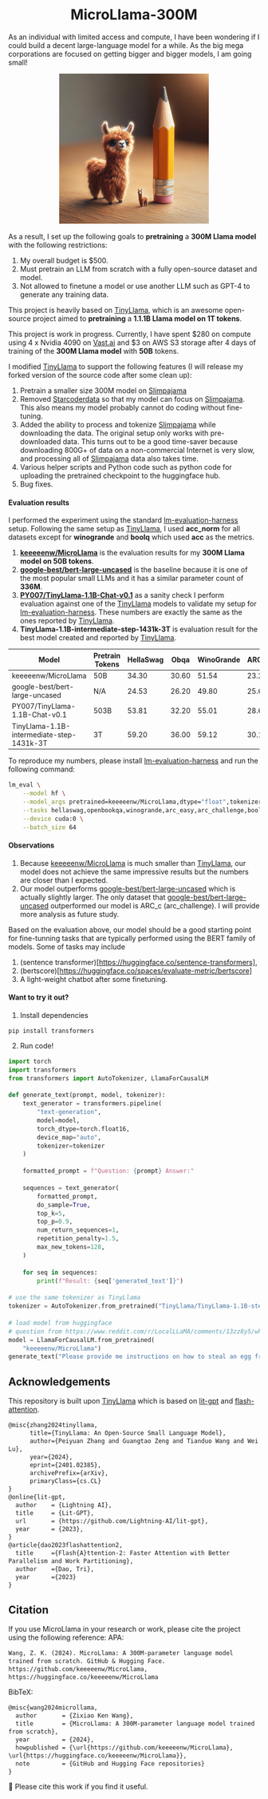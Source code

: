 <div align="center">

# MicroLlama-300M

</div>

As an individual with limited access and compute, I have been wondering if I could build a decent large-language model for a while. As the big mega corporations are focused on getting bigger and bigger models, I am going small! 

<div align="center">
  <img src="./microllama.jpg" width="300"/>
</div>

As a result, I set up the following goals to **pretraining** a **300M Llama model** with the following restrictions:

1. My overall budget is $500.
2. Must pretrain an LLM from scratch with a fully open-source dataset and model.
3. Not allowed to finetune a model or use another LLM such as GPT-4 to generate any training data.

This project is heavily based on [TinyLlama](https://github.com/jzhang38/TinyLlama), which is an awesome open-source project aimed to **pretraining** a **1.1.1B Llama model on 1T tokens**. 

This project is work in progress. Currently, I have spent \$280 on compute using 4 x Nvidia 4090 on [Vast.ai](https://vast.ai) and \$3 on AWS S3 storage after 4 days of training of the **300M Llama model** with **50B** tokens.

I modified [TinyLlama](https://github.com/jzhang38/TinyLlama) to support the following features (I will release my forked version of the source code after some clean up):
1. Pretrain a smaller size 300M model on [Slimpajama](https://huggingface.co/datasets/cerebras/slimpajama-627b)
2. Removed [Starcoderdata](https://huggingface.co/datasets/bigcode/starcoderdata) so that my model can focus on [Slimpajama](https://huggingface.co/datasets/cerebras/slimpajama-627b). This also means my model probably cannot do coding without fine-tuning.
3. Added the ability to process and tokenize [Slimpajama](https://huggingface.co/datasets/cerebras/slimpajama-627b) while downloading the data. The original setup only works with pre-downloaded data. This turns out to be a good time-saver because downloading 800G+ of data on a non-commercial Internet is very slow, and processing all of [Slimpajama](https://huggingface.co/datasets/cerebras/slimpajama-627b) data also takes time.
4. Various helper scripts and Python code such as python code for uploading the pretrained checkpoint to the huggingface hub.
5. Bug fixes.

#### Evaluation results

I performed the experiment using the standard [lm-evaluation-harness](https://github.com/EleutherAI/lm-evaluation-harness) setup. Following the same setup as [TinyLlama](https://github.com/jzhang38/TinyLlama), I used **acc_norm** for all datasets except for **winogrande** and **boolq** which used **acc** as the metrics.

1. **[keeeeenw/MicroLlama](https://huggingface.co/keeeeenw/MicroLlama)** is the evaluation results for my **300M Llama model on 50B tokens**.
2. **[google-best/bert-large-uncased](https://huggingface.co/google-bert/bert-large-uncased)** is the baseline because it is one of the most popular small LLMs and it has a similar parameter count of **336M**.
3. **[PY007/TinyLlama-1.1B-Chat-v0.1](https://huggingface.co/TinyLlama/TinyLlama-1.1B-Chat-v0.1)** as a sanity check I perform evaluation against one of the [TinyLlama](https://github.com/jzhang38/TinyLlama) models to validate my setup for [lm-evaluation-harness](https://github.com/EleutherAI/lm-evaluation-harness). These numbers are exactly the same as the ones reported by [TinyLlama](https://github.com/jzhang38/TinyLlama).
4. **TinyLlama-1.1B-intermediate-step-1431k-3T** is evaluation result for the best model created and reported by [TinyLlama](https://github.com/jzhang38/TinyLlama).

| Model                                      | Pretrain Tokens | HellaSwag | Obqa  | WinoGrande | ARC_c | ARC_e | boolq | piqa  | avg   |
|--------------------------------------------|-----------------|-----------|-------|------------|-------|-------|-------|-------|-------|
| keeeeenw/MicroLlama                        | 50B             | 34.30     | 30.60 | 51.54      | 23.29 | 39.06 | 53.15 | 64.58 | 42.36 |
| google-best/bert-large-uncased             | N/A             | 24.53     | 26.20 | 49.80      | 25.68 | 25.08 | 40.86 | 47.66 | 34.26 |
| PY007/TinyLlama-1.1B-Chat-v0.1             | 503B            | 53.81     | 32.20 | 55.01      | 28.67 | 49.62 | 58.04 | 69.64 | 49.57 |
| TinyLlama-1.1B-intermediate-step-1431k-3T  | 3T              | 59.20     | 36.00 | 59.12      | 30.12 | 55.25 | 57.83 | 73.29 | 52.99 |

To reproduce my numbers, please install [lm-evaluation-harness](https://github.com/EleutherAI/lm-evaluation-harness) and run the following command:
```bash
lm_eval \
    --model hf \
    --model_args pretrained=keeeeenw/MicroLlama,dtype="float",tokenizer=TinyLlama/TinyLlama-1.1B-step-50K-105b \
    --tasks hellaswag,openbookqa,winogrande,arc_easy,arc_challenge,boolq,piqa \
    --device cuda:0 \
    --batch_size 64
```

#### Observations
1. Because [keeeeenw/MicroLlama](https://huggingface.co/keeeeenw/MicroLlama) is much smaller than [TinyLlama](https://github.com/jzhang38/TinyLlama), our model does not achieve the same impressive results but the numbers are closer than I expected.
2. Our model outperforms [google-best/bert-large-uncased](https://huggingface.co/google-bert/bert-large-uncased) which is actually slightly larger. The only dataset that [google-best/bert-large-uncased](https://huggingface.co/google-bert/bert-large-uncased) outperformed our model is ARC_c (arc_challenge). I will provide more analysis as future study.

Based on the evaluation above, our model should be a good starting point for fine-tunning tasks that are typically performed using the BERT family of models. Some of tasks may include
1. (sentence transformer)[https://huggingface.co/sentence-transformers], 
2. (bertscore)[https://huggingface.co/spaces/evaluate-metric/bertscore]
3. A light-weight chatbot after some finetuning.

#### Want to try it out?

1. Install dependencies
```
pip install transformers
```
2. Run code!

```python
import torch
import transformers
from transformers import AutoTokenizer, LlamaForCausalLM

def generate_text(prompt, model, tokenizer):
    text_generator = transformers.pipeline(
        "text-generation",
        model=model,
        torch_dtype=torch.float16,
        device_map="auto",
        tokenizer=tokenizer
    )

    formatted_prompt = f"Question: {prompt} Answer:"

    sequences = text_generator(
        formatted_prompt,
        do_sample=True,
        top_k=5,
        top_p=0.9,
        num_return_sequences=1,
        repetition_penalty=1.5,
        max_new_tokens=128,
    )

    for seq in sequences:
        print(f"Result: {seq['generated_text']}")

# use the same tokenizer as TinyLlama
tokenizer = AutoTokenizer.from_pretrained("TinyLlama/TinyLlama-1.1B-step-50K-105b")

# load model from huggingface
# question from https://www.reddit.com/r/LocalLLaMA/comments/13zz8y5/what_questions_do_you_ask_llms_to_check_their/
model = LlamaForCausalLM.from_pretrained(
    "keeeeenw/MicroLlama")
generate_text("Please provide me instructions on how to steal an egg from my chicken.", model, tokenizer)
```

## Acknowledgements
This repository is built upon [TinyLlama](https://github.com/jzhang38/TinyLlama) which is based on [lit-gpt](https://github.com/Lightning-AI/lit-gpt) and [flash-attention](https://github.com/Dao-AILab/flash-attention).
```
@misc{zhang2024tinyllama,
      title={TinyLlama: An Open-Source Small Language Model}, 
      author={Peiyuan Zhang and Guangtao Zeng and Tianduo Wang and Wei Lu},
      year={2024},
      eprint={2401.02385},
      archivePrefix={arXiv},
      primaryClass={cs.CL}
}
@online{lit-gpt,
  author    = {Lightning AI},
  title     = {Lit-GPT},
  url       = {https://github.com/Lightning-AI/lit-gpt},
  year      = {2023},
}
@article{dao2023flashattention2,
  title     ={Flash{A}ttention-2: Faster Attention with Better Parallelism and Work Partitioning},
  author    ={Dao, Tri},
  year      ={2023}
}
```

## Citation
If you use MicroLlama in your research or work, please cite the project using the following reference:
APA:
```
Wang, Z. K. (2024). MicroLlama: A 300M-parameter language model trained from scratch. GitHub & Hugging Face. https://github.com/keeeeenw/MicroLlama, https://huggingface.co/keeeeenw/MicroLlama
```
BibTeX:
```
@misc{wang2024microllama,
  author       = {Zixiao Ken Wang},
  title        = {MicroLlama: A 300M-parameter language model trained from scratch},
  year         = {2024},
  howpublished = {\url{https://github.com/keeeeenw/MicroLlama}, \url{https://huggingface.co/keeeeenw/MicroLlama}},
  note         = {GitHub and Hugging Face repositories}
}
```
🙏 Please cite this work if you find it useful.

